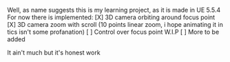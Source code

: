 Well, as name suggests this is my learning project, as it is made in UE 5.5.4
For now there is implemented:
  [X] 3D camera orbiting around focus point
  [X] 3D camera zoom with scroll (10 points linear zoom, i hope animating it in tics isn't some profanation)
  [ ] Control over focus point W.I.P
  [ ] More to be added
  
It ain't much but it's honest work
